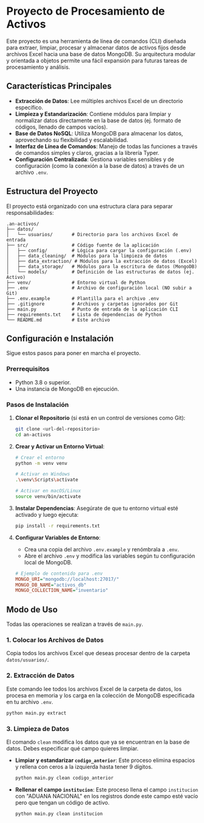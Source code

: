 # Proyecto de Procesamiento de Activos

Este proyecto es una herramienta de línea de comandos (CLI) diseñada para extraer, limpiar, procesar y almacenar datos de activos fijos desde archivos Excel hacia una base de datos MongoDB. Su arquitectura modular y orientada a objetos permite una fácil expansión para futuras tareas de procesamiento y análisis.

## Características Principales

- **Extracción de Datos**: Lee múltiples archivos Excel de un directorio específico.
- **Limpieza y Estandarización**: Contiene módulos para limpiar y normalizar datos directamente en la base de datos (ej. formato de códigos, llenado de campos vacíos).
- **Base de Datos NoSQL**: Utiliza MongoDB para almacenar los datos, aprovechando su flexibilidad y escalabilidad.
- **Interfaz de Línea de Comandos**: Manejo de todas las funciones a través de comandos simples y claros, gracias a la librería Typer.
- **Configuración Centralizada**: Gestiona variables sensibles y de configuración (como la conexión a la base de datos) a través de un archivo `.env`.

## Estructura del Proyecto

El proyecto está organizado con una estructura clara para separar responsabilidades:

```
.an-activos/
├── datos/
│   └── usuarios/       # Directorio para los archivos Excel de entrada
├── src/                # Código fuente de la aplicación
│   ├── config/         # Lógica para cargar la configuración (.env)
│   ├── data_cleaning/  # Módulos para la limpieza de datos
│   ├── data_extraction/ # Módulos para la extracción de datos (Excel)
│   ├── data_storage/   # Módulos para la escritura de datos (MongoDB)
│   └── models/         # Definición de las estructuras de datos (ej. Activo)
├── venv/               # Entorno virtual de Python
├── .env                # Archivo de configuración local (NO subir a Git)
├── .env.example        # Plantilla para el archivo .env
├── .gitignore          # Archivos y carpetas ignorados por Git
├── main.py             # Punto de entrada de la aplicación CLI
├── requirements.txt    # Lista de dependencias de Python
└── README.md           # Este archivo
```

## Configuración e Instalación

Sigue estos pasos para poner en marcha el proyecto.

### Prerrequisitos

- Python 3.8 o superior.
- Una instancia de MongoDB en ejecución.

### Pasos de Instalación

1.  **Clonar el Repositorio** (si está en un control de versiones como Git):
    ```bash
    git clone <url-del-repositorio>
    cd an-activos
    ```

2.  **Crear y Activar un Entorno Virtual**:
    ```bash
    # Crear el entorno
    python -m venv venv

    # Activar en Windows
    .\venv\Scripts\activate

    # Activar en macOS/Linux
    source venv/bin/activate
    ```

3.  **Instalar Dependencias**:
    Asegúrate de que tu entorno virtual esté activado y luego ejecuta:
    ```bash
    pip install -r requirements.txt
    ```

4.  **Configurar Variables de Entorno**:
    - Crea una copia del archivo `.env.example` y renómbrala a `.env`.
    - Abre el archivo `.env` y modifica las variables según tu configuración local de MongoDB.
    ```ini
    # Ejemplo de contenido para .env
    MONGO_URI="mongodb://localhost:27017/"
    MONGO_DB_NAME="activos_db"
    MONGO_COLLECTION_NAME="inventario"
    ```

## Modo de Uso

Todas las operaciones se realizan a través de `main.py`.

### 1. Colocar los Archivos de Datos

Copia todos los archivos Excel que deseas procesar dentro de la carpeta `datos/usuarios/`.

### 2. Extracción de Datos

Este comando lee todos los archivos Excel de la carpeta de datos, los procesa en memoria y los carga en la colección de MongoDB especificada en tu archivo `.env`.

```bash
python main.py extract
```

### 3. Limpieza de Datos

El comando `clean` modifica los datos que ya se encuentran en la base de datos. Debes especificar qué campo quieres limpiar.

- **Limpiar y estandarizar `codigo_anterior`**:
  Este proceso elimina espacios y rellena con ceros a la izquierda hasta tener 9 dígitos.
  ```bash
  python main.py clean codigo_anterior
  ```

- **Rellenar el campo `institucion`**:
  Este proceso llena el campo `institucion` con "ADUANA NACIONAL" en los registros donde este campo esté vacío pero que tengan un código de activo.
  ```bash
  python main.py clean institucion
  ```
